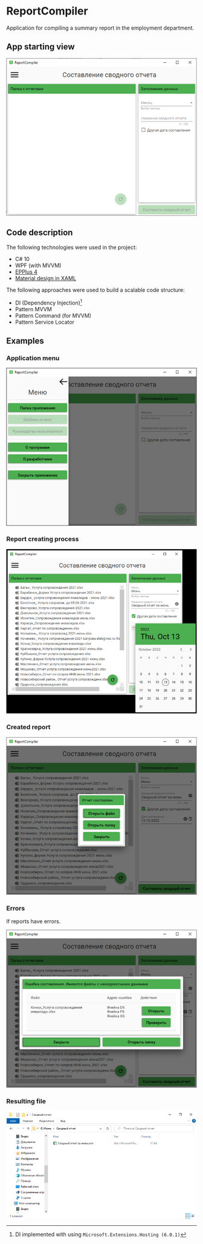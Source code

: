 # ReportCompiler
Application for compiling a summary report in the employment department.

## App starting view

![Starting](https://github.com/ChamzyK/ReportCompiler/blob/dev/Images/Starting.png)

## Code description

The following technologies were used in the project:

- C# 10
- WPF (with MVVM)
- [EPPlus 4](https://www.epplussoftware.com/)
- [Material design in XAML](https://github.com/MaterialDesignInXAML/MaterialDesignInXamlToolkit)

The following approaches were used to build a scalable code structure:

- DI (Dependency Injection)[^1]
- Pattern MVVM
- Pattern Command (for MVVM)
- Pattern Service Locator

## Examples

### Application menu

![Menu image](https://github.com/ChamzyK/ReportCompiler/blob/dev/Images/Menu.png)

### Report creating process

![Report creating image](https://github.com/ChamzyK/ReportCompiler/blob/dev/Images/Example1.png)

### Created report

![Created report image](https://github.com/ChamzyK/ReportCompiler/blob/dev/Images/ReportCreated.png)

### Errors

If reports have errors.

![Errors image](https://github.com/ChamzyK/ReportCompiler/blob/dev/Images/Errors.png)

### Resulting file

![Resulting file path image](https://github.com/ChamzyK/ReportCompiler/blob/dev/Images/CreatedReportFile.png)


[^1]: DI implemented with using ```Microsoft.Extensions.Hosting (6.0.1)```
